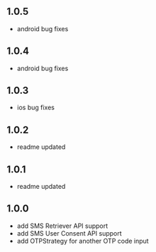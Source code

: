 ## 1.0.5

* android bug fixes

## 1.0.4

* android bug fixes

## 1.0.3

* ios bug fixes

## 1.0.2

* readme updated

## 1.0.1

* readme updated

## 1.0.0

* add SMS Retriever API support
* add SMS User Consent API support
* add OTPStrategy for another OTP code input
